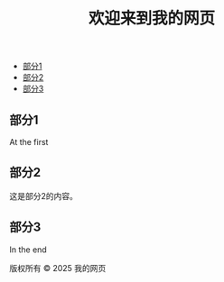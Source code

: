 <!DOCTYPE html>
<html lang="zh-CN">
<head>
    <meta charset="UTF-8">
    <meta name="viewport" content="width=device-width, initial-scale=1.0">
    <title>我的第一个HTML5网页</title>
</head>
<body>
    <header>
        <h1>欢迎来到我的网页</h1>
    </header>
    <nav>
        <ul>
            <li><a href="#section1">部分1</a></li>
            <li><a href="#section2">部分2</a></li>
            <li><a href="#section3">部分3</a></li>
        </ul>
    </nav>
    <main>
        <section id="section1">
            <h2>部分1</h2>
            <p>At the first</p>
        </section>
        <section id="section2">
            <h2>部分2</h2>
            <p>这是部分2的内容。</p>
        </section>
        <section id="section3">
            <h2>部分3</h2>
            <p>In the end</p>
        </section>
    </main>
    <footer>
        <p>版权所有 &copy; 2025 我的网页</p>
    </footer>
</body>
</html>
